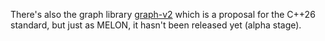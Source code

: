 There's also the graph library [graph-v2](https://github.com/stdgraph/graph-v2) which is a proposal for the C++26 standard, but just as MELON, it hasn't been released yet (alpha stage).
